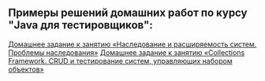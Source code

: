 ## Примеры решений домашних работ по курсу "Java для тестировщиков":

[Домашнее задание к занятию «Наследование и расширяемость систем. Проблемы наследования»](https://github.com/QA-USV/MyJavaLessonProduct)
[Домашнее задание к занятию «Collections Framework. CRUD и тестирование систем, управляющих набором объектов»](https://github.com/QA-USV/MyJavaLessonTournament)
